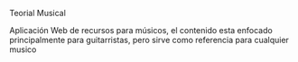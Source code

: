Teorial Musical

Aplicación Web de recursos para músicos, el contenido esta enfocado principalmente para guitarristas, pero sirve como referencia para cualquier musico
